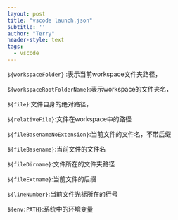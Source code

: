 ```yaml
---
layout: post
title: "vscode launch.json"
subtitle: ''
author: "Terry"
header-style: text
tags:
  - vscode
---
```


`${workspaceFolder}` :表示当前workspace文件夹路径，

`${workspaceRootFolderName}`:表示workspace的文件夹名，

`${file`}:文件自身的绝对路径，

`${relativeFile}`:文件在workspace中的路径

`${fileBasenameNoExtension}`:当前文件的文件名，不带后缀

`${fileBasename}`:当前文件的文件名

`${fileDirname}`:文件所在的文件夹路径

`${fileExtname}`:当前文件的后缀

`${lineNumber}`:当前文件光标所在的行号

`${env:PATH}`:系统中的环境变量